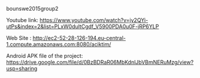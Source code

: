 bounswe2015group2

Youtube link: https://www.youtube.com/watch?v=jy2QYi-utPs&index=2&list=PLxW0dultCgdf_V5900PDA0u0F-jRP6YLP

Web Site : http://ec2-52-28-126-194.eu-central-1.compute.amazonaws.com:8080/aciktim/

Android APK file of the project: https://drive.google.com/file/d/0BzBDRaR06MbKdnlJbVBmNERuMzg/view?usp=sharing
